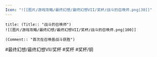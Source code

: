 ```yaml
---
Icon: "![[图片/游戏攻略/最终幻想/最终幻想VII/奖杯/战斗的召唤师.png|30]]"
---
```

```ad-common-bronze-trophy
title: (Title:: "战斗的召唤师")
![[图片/游戏攻略/最终幻想/最终幻想VII/奖杯/战斗的召唤师.png|100]]

(Comment:: "首次在召唤兽战斗获胜")
```

#最终幻想/最终幻想VII/奖杯 #奖杯 #奖杯/铜
